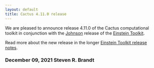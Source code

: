 ```yaml
---
layout: default
title: Cactus 4.11.0 release
---
```

We are pleased to announce release 4.11.0 of the Cactus computational toolkit
in conjunction with the [Johnson](https://en.wikipedia.org/wiki/Katherine_Johnson)
release of the
[Einstein Toolkit](https://einsteintoolkit.org).

Read more about the new release in the longer
[Einstein Toolkit release notes](https://einsteintoolkit.org/about/releases/ET_2021_05_announcement.html).

### December 09, 2021 Steven R. Brandt
